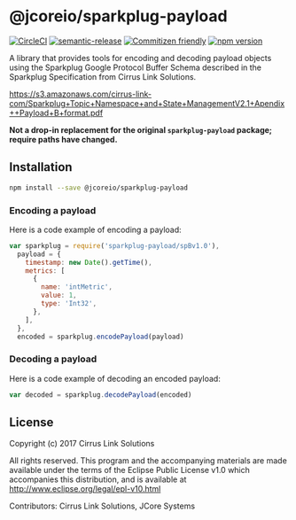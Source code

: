 # @jcoreio/sparkplug-payload

[![CircleCI](https://circleci.com/gh/jcoreio/sparkplug-payload.svg?style=svg)](https://circleci.com/gh/jcoreio/sparkplug-payload)
[![semantic-release](https://img.shields.io/badge/%20%20%F0%9F%93%A6%F0%9F%9A%80-semantic--release-e10079.svg)](https://github.com/semantic-release/semantic-release)
[![Commitizen friendly](https://img.shields.io/badge/commitizen-friendly-brightgreen.svg)](http://commitizen.github.io/cz-cli/)
[![npm version](https://badge.fury.io/js/%40jcoreio%2Fsparkplug-payload.svg)](https://badge.fury.io/js/%40jcoreio%2Fsparkplug-payload)

A library that provides tools for encoding and decoding payload objects using
the Sparkplug Google Protocol Buffer Schema described in the Sparkplug
Specification from Cirrus Link Solutions.

https://s3.amazonaws.com/cirrus-link-com/Sparkplug+Topic+Namespace+and+State+ManagementV2.1+Apendix++Payload+B+format.pdf

**Not a drop-in replacement for the original `sparkplug-payload` package; require paths have changed.**

## Installation

```sh
npm install --save @jcoreio/sparkplug-payload
```

### Encoding a payload

Here is a code example of encoding a payload:

```javascript
var sparkplug = require('sparkplug-payload/spBv1.0'),
  payload = {
    timestamp: new Date().getTime(),
    metrics: [
      {
        name: 'intMetric',
        value: 1,
        type: 'Int32',
      },
    ],
  },
  encoded = sparkplug.encodePayload(payload)
```

### Decoding a payload

Here is a code example of decoding an encoded payload:

```javascript
var decoded = sparkplug.decodePayload(encoded)
```

## License

Copyright (c) 2017 Cirrus Link Solutions

All rights reserved. This program and the accompanying materials
are made available under the terms of the Eclipse Public License v1.0
which accompanies this distribution, and is available at
http://www.eclipse.org/legal/epl-v10.html

Contributors: Cirrus Link Solutions, JCore Systems
